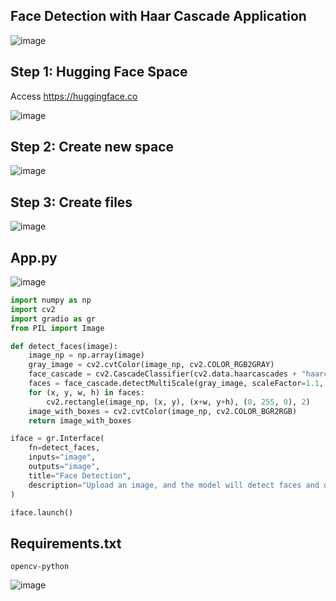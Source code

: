 ## Face Detection with Haar Cascade Application

![image](https://github.com/hughiephan/DPL/assets/16631121/5bb795e4-a863-4686-9ece-f17836b8797d)

## Step 1: Hugging Face Space

Access https://huggingface.co

![image](https://github.com/hughiephan/DPL/assets/16631121/90ccae8d-7b8f-4673-bf69-9ac6bc0055e1)

## Step 2: Create new space

![image](https://github.com/hughiephan/DPL/assets/16631121/6f2c2416-623c-43a8-be9e-076781071bd2)

## Step 3: Create files

![image](https://github.com/hughiephan/DPL/assets/16631121/2243df05-1b9e-4655-be50-a807b233e579)

## App.py

![image](https://github.com/hughiephan/DPL/assets/16631121/b0c69afa-9ba2-4f69-916a-14b50eeb2b26)

```python
import numpy as np
import cv2
import gradio as gr
from PIL import Image

def detect_faces(image):
    image_np = np.array(image)
    gray_image = cv2.cvtColor(image_np, cv2.COLOR_RGB2GRAY)
    face_cascade = cv2.CascadeClassifier(cv2.data.haarcascades + "haarcascade_frontalface_default.xml")
    faces = face_cascade.detectMultiScale(gray_image, scaleFactor=1.1, minNeighbors=5, minSize=(30, 30))
    for (x, y, w, h) in faces:
        cv2.rectangle(image_np, (x, y), (x+w, y+h), (0, 255, 0), 2)
    image_with_boxes = cv2.cvtColor(image_np, cv2.COLOR_BGR2RGB)
    return image_with_boxes

iface = gr.Interface(
    fn=detect_faces,
    inputs="image",
    outputs="image",
    title="Face Detection",
    description="Upload an image, and the model will detect faces and draw bounding boxes around them.",
)

iface.launch()
```

## Requirements.txt
```
opencv-python
```

![image](https://github.com/hughiephan/DPL/assets/16631121/9c6f1ee2-b862-415c-b4a5-608d77bac72a)

